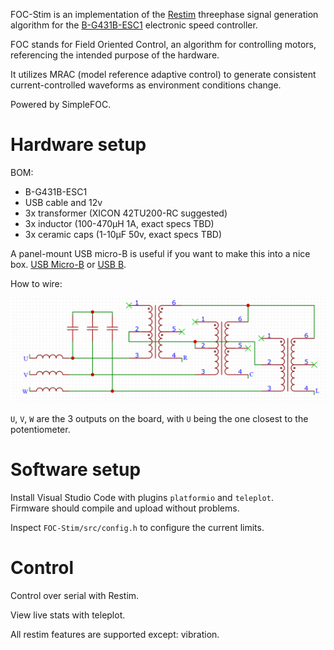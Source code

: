 FOC-Stim is an implementation of the [Restim](https://github.com/diglet48/restim) threephase signal generation algorithm
for the [B-G431B-ESC1](https://www.st.com/en/evaluation-tools/b-g431b-esc1.html) electronic speed controller.

FOC stands for Field Oriented Control, an algorithm for controlling motors, referencing the intended purpose of the hardware.

It utilizes MRAC (model reference adaptive control) to generate consistent current-controlled waveforms
as environment conditions change.

Powered by SimpleFOC.

# Hardware setup

BOM:

* B-G431B-ESC1
* USB cable and 12v
* 3x transformer (XICON 42TU200-RC suggested)
* 3x inductor (100-470µH 1A, exact specs TBD)
* 3x ceramic caps (1-10µF 50v, exact specs TBD)

A panel-mount USB micro-B is useful if you want to make this into a nice box.
[USB Micro-B](https://www.sparkfun.com/products/15464)
or [USB B](https://www.sparkfun.com/products/15463).

How to wire:

![](docs/images/schematic.png)

`U`, `V`, `W` are the 3 outputs on the board, with `U` being the one closest to the potentiometer.

# Software setup

Install Visual Studio Code with plugins `platformio` and `teleplot`.  
Firmware should compile and upload without problems.

Inspect `FOC-Stim/src/config.h` to configure the current limits.

# Control

Control over serial with Restim.

View live stats with teleplot.

All restim features are supported except: vibration.